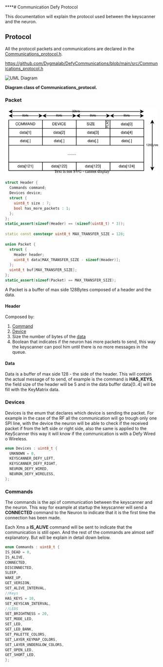 ****# Communication Defy Protocol

This documentation will explain the protocol used between the keyscanner and the neuron.

## Protocol

All the protocol packets and communications are declared in
the [Communications_protocol.h](https://github.com/Dygmalab/DefyCommunications/blob/main/src/Communications_protocol.h).

https://github.com/Dygmalab/DefyCommunications/blob/main/src/Communications_protocol.h

![UML Diagram](http://www.plantuml.com/plantuml/svg/fLF1Zjem43rlli8tsgvOhXKtRp90XB4ZEq3fghAymOMq9459wA7L_dljs0ifMlPINpBpPkRD-7ao6Y3s_4DdROC6eo0eLQ6Reyeq2gkYE9LvfjgyAXjvhAksoge3-XFSwV9KT75LRXiBt8MCKWXJY8mTnQBlJY6LB04goTaLCyRJdhy2Bc96ZJV3GivX8umP2ub9l09dHe1jjZ3P7IfZcW9VOUB1HnvFPoa58JnWMK9Ch_C8tW2tmGLEPCW8u-AVo996mAU4hQ-245qi-OZftBiB5a4lcc02QGgzOWAGcEyQpq4kZVKIUFqY_IlFj9FF3qlD015CDePmahu1TtSqE8KbPzHXwvXttQynugHOqZbbQ-hwPWVLD6YcrLRNNT_xp3qY6f-VqwBRRZG3-Xa3vC_zNZMog6ejpOhyr6PdnkYvgWwNX2R_RGjFUTb-bcs_RT9LkBPxDyBOpzBrLAsw5A8djC1VPCen5HDpVH5_1JIqvDNt3wxeupVBRlZj6GrGNEvrdRUgD9FN-k3MTfyVtLwx7BpRrNhNXTx8kR7n3rwmJyFXhP_YuQpUVx6yodsRn8lu7ecNzFNy1G00)

**Diagram class of Communications_protocol.**

### Packet

![UML Diagram](packet.drawio.svg)

```cpp
struct Header {
  Commands command;
  Devices device;
  struct {
    uint8_t size : 7;
    bool has_more_packets : 1;
  };
};
static_assert(sizeof(Header) == (sizeof(uint8_t) * 3));

static const constexpr uint8_t MAX_TRANSFER_SIZE = 128;

union Packet {
  struct {
    Header header;
    uint8_t data[MAX_TRANSFER_SIZE - sizeof(Header)];
  };
  uint8_t buf[MAX_TRANSFER_SIZE];
};
static_assert(sizeof(Packet) == MAX_TRANSFER_SIZE);
```

A Packet is a buffer of max side 128Bytes composed of a header and the data.

#### Header

Composed by:

1. [Command](#commands)
2. [Device](#devices)
3. Size the number of bytes of the [data](#data)
4. Boolean that indicates if the neuron has more packets to send, this way the keyscanner can pool him until there is no
   more messages in the queue.

#### Data

Data is a buffer of max side 128 - the side of the header.
This will contain the actual message of to send, of example is the command is **HAS_KEYS**, the field size of the header
will be 5 and in the data buffer data[0..4] will be fill with the KeyMatrix data.

### Devices

Devices is the enum that declares which device is sending the packet.
For example in the case of the RF all the communication will go trough only one SPI line, with the device the neuron
will
be able to check if the received packet if from the left side or right side, also the same is applied to the KeyScanner
this way it will know if the communication is with a Defy Wired o Wireless.

```cpp
enum Devices : uint8_t {
  UNKNOWN = 0,
  KEYSCANNER_DEFY_LEFT,
  KEYSCANNER_DEFY_RIGHT,
  NEURON_DEFY_WIRED,
  NEURON_DEFY_WIRELESS,
};
```

### Commands

The commands is the api of communication between the keyscanner and the neuron. This way for example at startup the
keyscanner will send a **CONNECTED** command to the Neuron to indicate that it is the first time the connection has been
made.

Each Xms a **IS_ALIVE** command will be sent to indicate that the communication is still open.
And the rest of the commands are almost self explanatory. But will be explain in detail down below.

```cpp
enum Commands : uint8_t {
IS_DEAD = 0,
IS_ALIVE,
CONNECTED,
DISCONNECTED,
SLEEP,
WAKE_UP,
GET_VERSION,
SET_ALIVE_INTERVAL,
//Keys
HAS_KEYS = 10,
SET_KEYSCAN_INTERVAL,
//LEDS
SET_BRIGHTNESS = 20,
SET_MODE_LED,
SET_LED,
SET_LED_BANK,
SET_PALETTE_COLORS,
SET_LAYER_KEYMAP_COLORS,
SET_LAYER_UNDERGLOW_COLORS,
GET_OPEN_LED,
GET_SHORT_LED,
};
```



